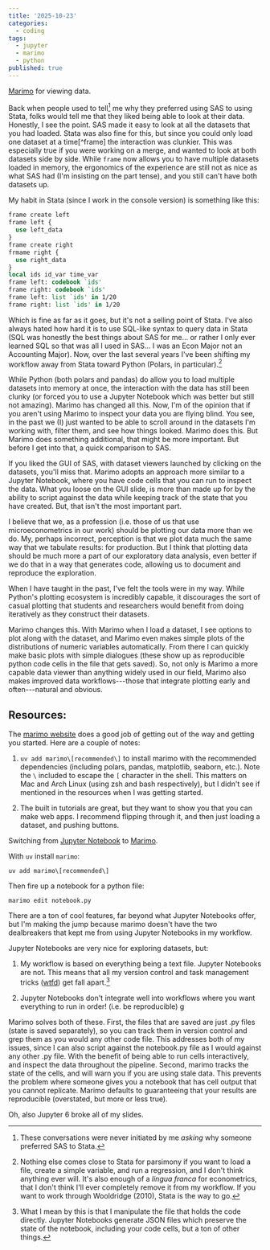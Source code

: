 ```yaml
---
title: '2025-10-23'
categories:
  - coding
tags:
  - jupyter 
  - marimo 
  - python
published: true
---
```


[Marimo](https://marimo.io) for viewing data. 

Back when people used to tell[^never] me why they preferred using SAS to using Stata,
folks would tell me that they liked being able to look at their data. Honestly,
I see the point. SAS made it easy to look at all the datasets that you had
loaded. Stata was also fine for this, but since you could only load one dataset
at a time[^frame] the interaction was clunkier. This was especially true if you
were working on a merge, and wanted to look at both datasets side by side.
 While `frame` now allows you to have multiple datasets loaded in
    memory, the ergonomics of the experience are still not as nice as what SAS
had (I'm insisting on the part tense), and you still can't have both datasets
up. 

My habit in Stata (since I work in the console version) is something like this:

``` Stata 
frame create left 
frame left {
  use left_data
}
frame create right 
frmame right {
  use right_data
}
local ids id_var time_var 
frame left: codebook `ids'
frame right: codebook `ids'
frame left: list `ids' in 1/20
frame right: list `ids' in 1/20
```

Which is fine as far as it goes, but it's not a selling point of Stata. I've
also always hated how hard it is to use SQL-like syntax to query data in Stata
(SQL was honestly the best things about SAS for me... or rather I only ever
learned SQL so that was all I used in SAS... I was an Econ Major not an
Accounting Major). Now, over the last several years I've been shifting my
workflow away from Stata toward Python (Polars, in particular).[^emo]

While Python (both polars and pandas) do allow you to load multiple datasets
into memory at once, the interaction with the data has still been clunky (or
forced you to use a Jupyter Notebook which was better but still not amazing).
Marimo has changed all this. Now, I'm of the opinion that if you aren't using
Marimo to inspect your data you are flying blind. You see, in the past we (I)
just wanted to be able to scroll around in the datasets I'm working with, filter
them, and see how things looked. Marimo does this. But Marimo does something
additional, that might be more important. But before I get into that, a quick
comparison to SAS. 

If you liked the GUI of SAS, with dataset viewers launched by clicking on the
datasets, you'll miss that. Marimo adopts an approach more similar to a Jupyter
Notebook, where you have code cells that you can run to inspect the data. What
you loose on the GUI slide, is more than made up for by the ability to script
against the data while keeping track of the state that you have created. But,
that isn't the most important part. 

I believe that we, as a profession (i.e. those of us that use microeconometrics
in our work) should be plotting our data more than we do. My, perhaps incorrect,
perception is that we plot data much the same way that we tabulate results: for
production. But I think that plotting data should be much more a part of our
exploratory data analysis, even better if we do that in a way that generates
code, allowing us to document and reproduce the exploration. 

When I have taught in the past, I've felt the tools were in my way. While
Python's plotting ecosystem is incredibly capable, it discourages the sort of
casual plotting that students and researchers would benefit from doing
iteratively as they construct their datasets. 

Marimo changes this. With Marimo when I load a dataset, I see options to plot
along with the dataset, and Marimo even makes simple plots of the distributions
of numeric variables automatically. From there I can quickly make basic plots
with simple dialogues (these show up as reproducible python code cells in the
file that gets saved). So, not only is Marimo a more capable data viewer than
anything widely used in our field, Marimo also makes improved data
workflows---those that integrate plotting early and often---natural and obvious. 

## Resources: 

The [marimo website](https://marimo.io) does a good job of getting out of the way and getting you
started. Here are a couple of notes:

1. `uv add marimo\[recommended\]` to install marimo with the recommended
   dependencies (including polars, pandas, matplotlib, seaborn, etc.). Note the
   `\` included to escape the `[` character in the shell. This matters on Mac
and Arch Linux (using zsh and bash respectively), but I didn't see if mentioned
in the resources when I was getting started. 

2. The built in tutorials are great, but they want to show you that you can make
   web apps. I recommend flipping through it, and then just loading a dataset,
and pushing buttons. 


[^emo]: Nothing else comes close to Stata for parsimony if you want to load a
    file, create a simple variable, and run a regression, and I don't think
anything ever will. It's also enough of a _lingua franca_ for econometrics, that
I don't think I'll ever completely remove it from my workflow. If you want to
work through Wooldridge (2010), Stata is the way to go.
[^never]: These conversations were never initiated by me _asking_ why someone
    preferred SAS to Stata.

Switching from [Jupyter Notebook](https://jupyter.org/) to
[Marimo](https://marimo.readthedocs.io/en/latest/).

With `uv` install `marimo`:
```
uv add marimo\[recommended\] 
```
Then fire up a notebook for a python file:
```
marimo edit notebook.py
```

There are a ton of cool features, far beyond what Jupyter Notebooks offer, but
I'm making the jump because marimo doesn't have the two dealbreakers that kept
me from using Jupyter Notebooks in my workflow.

Jupyter Notebooks are very nice for exploring datasets, but:

1. My workflow is based on everything being a text file. Jupyter Notebooks are
   not. This means that all my version control and task management tricks ([wtfd](https://github.com/ArthurHowardMorris/wtfd)) get fall apart.[^json]

2. Jupyter Notebooks don't integrate well into workflows where you want
   everything to run in order! (i.e. be reproducible)           g

Marimo solves both of these. First, the files that are saved are just .py files (state
is saved separately), so you can track them in version control and grep them as
you would any other code file. This addresses both of my issues, since I can
also script against the notebook.py file as I would against any other .py file.
With the benefit of being able to run cells interactively, and inspect the data
throughout the pipeline. Second, marimo tracks the state of the cells, and will
warn you if you are using stale data. This prevents the problem where someone
gives you a notebook that has cell output that you cannot replicate. Marimo
defaults to guaranteeing that your results are reproducible (overstated, but
more or less true).

Oh, also Jupyter 6 broke all of my slides. 

[^json]: What I mean by this is that I manipulate the file that holds the code
    directly. Jupyter Notebooks generate JSON files which preserve the state of
the notebook, including your code cells, but a ton of other things. 
